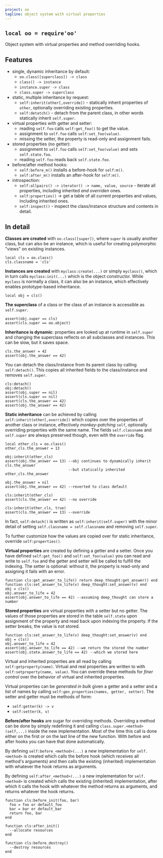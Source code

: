 ```yaml
---
project: oo
tagline: object system with virtual properties
---
```


## `local oo = require'oo'`

Object system with virtual properties and method overriding hooks.

## Features

 * single, dynamic inheritance by default:
   * `oo.class([superclass]) -> class`
   * `class() -> instance`
   * `instance.super -> class`
   * `class.super -> superclass`
 * static, multiple inheritance by request:
   * `self:inherit(other[,override])` - statically inherit properties of `other`, optionally overriding existing properties.
   * `self:detatch()` - detach from the parent class, in other words statically inherit `self.super`.
 * virtual properties with getter and setter:
   * reading `self.foo` calls `self:get_foo()` to get the value.
   * assignment to `self.foo` calls `self:set_foo(value)`.
   * missing the setter, the property is read-only and assignment fails.
 * stored properties (no getter):
   * assignment to `self.foo` calls `self:set_foo(value)` and sets `self.state.foo`.
   * reading `self.foo` reads back `self.state.foo`.
 * before/after method hooks:
   * `self:before_m()` installs a before-hook for `self:m()`.
   * `self:after_m()` installs an after-hook for `self:m()`.
 * introspection:
   * `self:allpairs() -> iterator() -> name, value, source` - iterate all properties, including inherited _and overriden_ ones.
   * `self:properties()` -> get a table of all current properties and values, including inherited ones.
   * `self:inspect()` - inspect the class/instance structure and contents in detail.

## In detail

**Classes are created** with `oo.class([super])`, where `super` is usually another class, but can also be an instance,
which is useful for creating polymorphic "views" on existing instances.

~~~{.lua}
local cls = oo.class()
cls.classname = 'cls'
~~~

**Instances are created** with `myclass:create(...)` or simply `myclass()`, which in turn calls `myclass:init(...)`
which is the object constructor. While `myclass` is normally a class, it can also be an instance, which effectively
enables prototype-based inheritance.

~~~{.lua}
local obj = cls()
~~~

**The superclass** of a class or the class of an instance is accessible as `self.super`.

~~~{.lua}
assert(obj.super == cls)
assert(cls.super == oo.object)
~~~

**Inheritance is dynamic**: properties are looked up at runtime in `self.super` and changing the superclass
reflects on all subclasses and instances. This can be slow, but it saves space.

~~~{.lua}
cls.the_answer = 42
assert(obj.the_answer == 42)
~~~

You can detach the class/instance from its parent class by calling `self:detach()`. This copies all inherited fields
to the class/instance and removes `self.super`.

~~~{.lua}
cls:detach()
obj:detach()
assert(obj.super == nil)
assert(cls.super == nil)
assert(cls.the_answer == 42)
assert(obj.the_answer == 42)
~~~

**Static inheritance** can be achieved by calling `self:inherit(other[,override])` which copies over the properties of
another class or instance, effectively *monkey-patching* `self`, optionally overriding properties with the same name.
The fields `self.classname` and `self.super` are always preserved though, even with the `override` flag.

~~~{.lua}
local other_cls = oo.class()
other_cls.the_answer = 13

obj:inherit(other_cls)
assert(obj.the_answer == 13) --obj continues to dynamically inherit cls.the_answer
                             --but statically inherited other_cls.the_answer

obj.the_answer = nil
assert(obj.the_answer == 42) --reverted to class default

cls:inherit(other_cls)
assert(cls.the_answer == 42) --no override

cls:inherit(other_cls, true)
assert(cls.the_answer == 13) --override
~~~

In fact, `self:detach()` is written as `self:inherit(self.super)` with the minor detail of setting
`self.classname = self.classname` and removing `self.super`.

To further customize how the values are copied over for static inheritance, override `self:properties()`.

**Virtual properties** are created by defining a getter and a setter. Once you have defined `self:get_foo()`
and `self:set_foo(value)` you can read and write to `self.foo` and the getter and setter will be called to fulfill
the indexing. The setter is optional: without it, the property is read-only and assigning it fails with an error.

~~~{.lua}
function cls:get_answer_to_life() return deep_thought:get_answer() end
function cls:set_answer_to_life(v) deep_thought:set_answer(v) end
obj = cls()
obj.answer_to_life = 42
assert(obj.answer_to_life == 42) --assuming deep_thought can store a number
~~~

**Stored properties** are virtual properties with a setter but no getter. The values of those properties are stored
in the table `self.state` upon assignment of the property and read back upon indexing the property.
If the setter breaks, the value is not stored.

~~~{.lua}
function cls:set_answer_to_life(v) deep_thought:set_answer(v) end
obj = cls()
obj.answer_to_life = 42
assert(obj.answer_to_life == 42) --we return the stored the number
assert(obj.state.answer_to_life == 42) --which we stored here
~~~

Virtual and inherited properties are all read by calling `self:getproperty(name)`. Virtual and real properties
are written to with `self:setproperty(name, value)`. You can override these methods for *finer control* over the
behavior of virtual and inherited properties.

Virtual properties can be *generated in bulk* given a getter and a setter and a list of names by calling
`self:gen_properties(names, getter, setter)`. The setter and getter must be methods of form:

  * `self:getter(k) -> v`
  * `self:setter(k, v)`

**Before/after hooks** are sugar for overriding methods. Overriding a method can be done by simply redefining
it and calling `class.super.<method>(self,...)` inside the new implementation. Most of the time this call
is done either on the first or on the last line of the new function. With before and after hooks you can
have that done automatically.

By defining `self:before_<method>(...)` a new implementation for `self.<method>` is created which calls the
before hook (which receives all method's arguments) and then calls the existing (inherited) implementation
with whatever the hook returns as arguments.

By defining `self:after_<method>(...)` a new implementation for `self.<method>` is created which calls the
existing (inherited) implementation, after which it calls the hook with whatever the method returns as arguments,
and returns whatever the hook returns.

~~~{.lua}
function cls:before_init(foo, bar)
  foo = foo or default_foo
  bar = bar or default_bar
  return foo, bar
end

function cls:after_init()
  --allocate resources
end

function cls:before_destroy()
  --destroy resources
end
~~~

